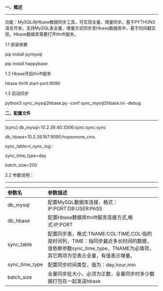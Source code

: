 

**一、概述**

------------


   功能：MySQL向Hbase数据同步工具，可实现全量、增量同步。基于PYTHON3语言开发，支持MySQL表全量、增量方式同步至Hbase数据库中，基于时间戳实现，Hbase数据库需要打开thrift服务。

   1.1 安装依赖

   pip install pymysql

   pip install happybase

   1.2 Hbase开启thrift服务

   hbase thrift start-port:9090

   1.3 启动同步

   python3 sync_mysql2hbase.py -conf sync_mysql2hbase.ini -debug

**二、配置文件**

------------
[sync]
db_mysql=10.2.39.40:3306:sync:sync:sync

db_hbase=10.2.39.167:9090:hopsonone_cms

sync_table=t_sync_log::

sync_time_type=day

batch_size=200


 2.2 参数说明：

------------

|  参数名	 |参数描述   |
| :------------ | :------------ |
| db_mysql |  配置MySQL数据库连接，格式：IP:PORT:DB:USER:PASS |
| db_hbase  | 配置Hbase数据库thrift服务连接方式,格式:IP:PORT  |
| sync_table  | 配置同步表，格式:TNAME:COL:TIME,COL:指的是时间列，TIME：指同步最近多长时间的数据，值依赖参数sync_time_type，TNAME为必填项，其它两项为空表示全量，有值表示增量。  |
| sync_time_type  |配置同步时间类型，值为：day,hour,min   |
| batch_size  |全量同步批大小，必须为正数，全量同步时多少数据打包在一起发送hbase   |